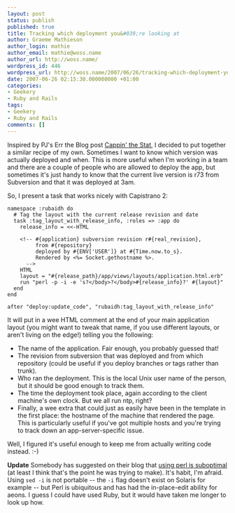 ```yaml
---
layout: post
status: publish
published: true
title: Tracking which deployment you&#039;re looking at
author: Graeme Mathieson
author_login: mathie
author_email: mathie@woss.name
author_url: http://woss.name/
wordpress_id: 446
wordpress_url: http://woss.name/2007/06/26/tracking-which-deployment-youre-looking-at/
date: 2007-06-26 02:15:30.000000000 +01:00
categories:
- Geekery
- Ruby and Rails
tags:
- Geekery
- Ruby and Rails
comments: []
---
```

Inspired by PJ's Err the Blog post [Cappin' the Stat](http://errtheblog.com/post/5961), I decided to put together a similar recipe of my own.  Sometimes I want to know which version was actually deployed and when.  This is more useful when I'm working in a team and there are a couple of people who are allowed to deploy the app, but sometimes it's just handy to know that the current live version is r73 from Subversion and that it was deployed at 3am.

So, I present a task that works nicely with Capistrano 2:

    namespace :rubaidh do
      # Tag the layout with the current release revision and date
      task :tag_layout_with_release_info, :roles => :app do
        release_info = <<-HTML

        <!-- #{application} subversion revision r#{real_revision},
             from #{repository}
             deployed by #{ENV['USER']} at #{Time.now.to_s}.
             Rendered by <%= Socket.gethostname %>.
          -->
        HTML
        layout = "#{release_path}/app/views/layouts/application.html.erb"
        run "perl -p -i -e 's?</body>?</body>#{release_info}?' #{layout}"
      end
    end

    after "deploy:update_code", "rubaidh:tag_layout_with_release_info"

It will put in a wee HTML comment at the end of your main application layout (you might want to tweak that name, if you use different layouts, or aren't living on the edge!) telling you the following:

* The name of the application.  Fair enough, you probably guessed that!
* The revision from subversion that was deployed and from which repository (could be useful if you deploy branches or tags rather than trunk).
* Who ran the deployment.  This is the local Unix user name of the person, but it should be good enough to track them.
* The time the deployment took place, again according to the client machine's own clock.  But we all run ntp, right?
* Finally, a wee extra that could just as easily have been in the template in the first place: the hostname of the machine that rendered the page.  This is particularly useful if you've got multiple hosts and you're trying to track down an app-server-specific issue.

Well, I figured it's useful enough to keep me from actually writing code instead. :-)

**Update** Somebody has suggested on their blog that [using perl is suboptimal](http://www.agmweb.ca/blog/andy/1968/) (at least I think that's the point he was trying to make).  It's habit, I'm afraid.  Using `sed -i` is not portable -- the `-i` flag doesn't exist on Solaris for example -- but Perl is ubiquitous and has had the in-place-edit ability for aeons.  I guess I could have used Ruby, but it would have taken me longer to look up how.
